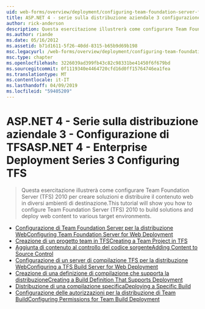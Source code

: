 ```yaml
---
uid: web-forms/overview/deployment/configuring-team-foundation-server-for-web-deployment/index
title: ASP.NET 4 - serie sulla distribuzione aziendale 3 configurazione di TFS | Microsoft Docs
author: rick-anderson
description: Questa esercitazione illustrerà come configurare Team Foundation Server (TFS) 2010 per creare soluzioni e distribuire il contenuto web in diversi ambienti di destinazione.
ms.author: riande
ms.date: 05/16/2012
ms.assetid: b71d1611-5f26-40dd-8315-b65b9d69b198
msc.legacyurl: /web-forms/overview/deployment/configuring-team-foundation-server-for-web-deployment
msc.type: chapter
ms.openlocfilehash: 3226039ad399fb43c82c98331be41450f6f679bd
ms.sourcegitcommit: 0f1119340e4464720cfd16d0ff15764746ea1fea
ms.translationtype: MT
ms.contentlocale: it-IT
ms.lasthandoff: 04/09/2019
ms.locfileid: "59405209"
---
```

# <a name="aspnet-4---enterprise-deployment-series-3-configuring-tfs"></a><span data-ttu-id="c687b-103">ASP.NET 4 - Serie sulla distribuzione aziendale 3 - Configurazione di TFS</span><span class="sxs-lookup"><span data-stu-id="c687b-103">ASP.NET 4 - Enterprise Deployment Series 3 Configuring TFS</span></span>

> <span data-ttu-id="c687b-104">Questa esercitazione illustrerà come configurare Team Foundation Server (TFS) 2010 per creare soluzioni e distribuire il contenuto web in diversi ambienti di destinazione.</span><span class="sxs-lookup"><span data-stu-id="c687b-104">This tutorial will show you how to configure Team Foundation Server (TFS) 2010 to build solutions and deploy web content to various target environments.</span></span>


- [<span data-ttu-id="c687b-105">Configurazione di Team Foundation Server per la distribuzione Web</span><span class="sxs-lookup"><span data-stu-id="c687b-105">Configuring Team Foundation Server for Web Deployment</span></span>](configuring-team-foundation-server-for-web-deployment.md)
- [<span data-ttu-id="c687b-106">Creazione di un progetto team in TFS</span><span class="sxs-lookup"><span data-stu-id="c687b-106">Creating a Team Project in TFS</span></span>](creating-a-team-project-in-tfs.md)
- [<span data-ttu-id="c687b-107">Aggiunta di contenuto al controllo del codice sorgente</span><span class="sxs-lookup"><span data-stu-id="c687b-107">Adding Content to Source Control</span></span>](adding-content-to-source-control.md)
- [<span data-ttu-id="c687b-108">Configurazione di un server di compilazione TFS per la distribuzione Web</span><span class="sxs-lookup"><span data-stu-id="c687b-108">Configuring a TFS Build Server for Web Deployment</span></span>](configuring-a-tfs-build-server-for-web-deployment.md)
- [<span data-ttu-id="c687b-109">Creazione di una definizione di compilazione che supporta la distribuzione</span><span class="sxs-lookup"><span data-stu-id="c687b-109">Creating a Build Definition That Supports Deployment</span></span>](creating-a-build-definition-that-supports-deployment.md)
- [<span data-ttu-id="c687b-110">Distribuzione di una compilazione specifica</span><span class="sxs-lookup"><span data-stu-id="c687b-110">Deploying a Specific Build</span></span>](deploying-a-specific-build.md)
- [<span data-ttu-id="c687b-111">Configurazione delle autorizzazioni per la distribuzione di Team Build</span><span class="sxs-lookup"><span data-stu-id="c687b-111">Configuring Permissions for Team Build Deployment</span></span>](configuring-permissions-for-team-build-deployment.md)
